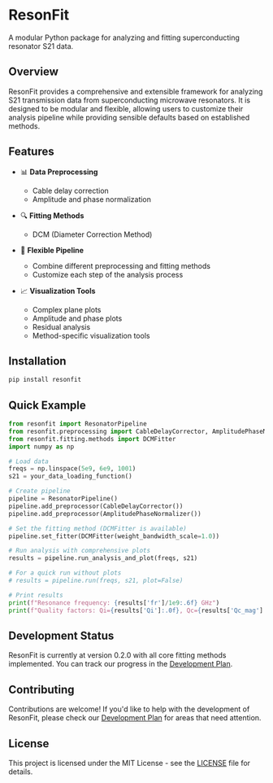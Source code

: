 # ResonFit

A modular Python package for analyzing and fitting superconducting resonator S21 data.

## Overview

ResonFit provides a comprehensive and extensible framework for analyzing S21 transmission data from superconducting microwave resonators. It is designed to be modular and flexible, allowing users to customize their analysis pipeline while providing sensible defaults based on established methods.

## Features

- 📊 **Data Preprocessing**
  - Cable delay correction
  - Amplitude and phase normalization

- 🔍 **Fitting Methods**
  - DCM (Diameter Correction Method)

- 🧩 **Flexible Pipeline**
  - Combine different preprocessing and fitting methods
  - Customize each step of the analysis process

- 📈 **Visualization Tools**
  - Complex plane plots
  - Amplitude and phase plots
  - Residual analysis
  - Method-specific visualization tools

## Installation

```bash
pip install resonfit
```

## Quick Example

```python
from resonfit import ResonatorPipeline
from resonfit.preprocessing import CableDelayCorrector, AmplitudePhaseNormalizer
from resonfit.fitting.methods import DCMFitter
import numpy as np

# Load data
freqs = np.linspace(5e9, 6e9, 1001)
s21 = your_data_loading_function()

# Create pipeline
pipeline = ResonatorPipeline()
pipeline.add_preprocessor(CableDelayCorrector())
pipeline.add_preprocessor(AmplitudePhaseNormalizer())

# Set the fitting method (DCMFitter is available)
pipeline.set_fitter(DCMFitter(weight_bandwidth_scale=1.0))

# Run analysis with comprehensive plots
results = pipeline.run_analysis_and_plot(freqs, s21)

# For a quick run without plots
# results = pipeline.run(freqs, s21, plot=False)

# Print results
print(f"Resonance frequency: {results['fr']/1e9:.6f} GHz")
print(f"Quality factors: Qi={results['Qi']:.0f}, Qc={results['Qc_mag']:.0f}, Ql={results['Ql']:.0f}")
```

## Development Status

ResonFit is currently at version 0.2.0 with all core fitting methods implemented. You can track our progress in the [Development Plan](DEVELOPMENT_PLAN.md).

## Contributing

Contributions are welcome! If you'd like to help with the development of ResonFit, please check our [Development Plan](DEVELOPMENT_PLAN.md) for areas that need attention.

## License

This project is licensed under the MIT License - see the [LICENSE](LICENSE) file for details.
